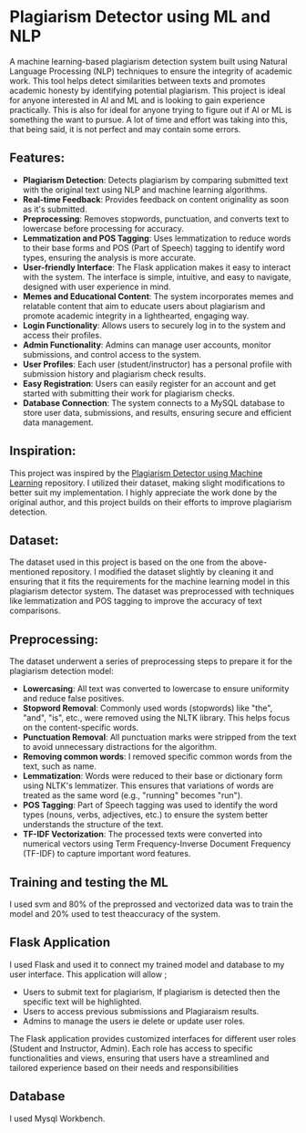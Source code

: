 # Plagiarism Detector using ML and NLP 

A machine learning-based plagiarism detection system built using Natural Language Processing (NLP) techniques to ensure the integrity of academic work. This tool helps detect similarities between texts and promotes academic honesty by identifying potential plagiarism.
This project is ideal for anyone interested in AI and ML and is looking to gain experience practically. This is also for ideal for anyone trying to figure out if AI or ML is something the want to pursue.
A lot of time and effort was taking into this, that being said, it is not perfect and may contain some errors.

## Features:
- **Plagiarism Detection**: Detects plagiarism by comparing submitted text with the original text using NLP and machine learning algorithms.
- **Real-time Feedback**: Provides feedback on content originality as soon as it's submitted.
- **Preprocessing**: Removes stopwords, punctuation, and converts text to lowercase before processing for accuracy.
- **Lemmatization and POS Tagging**: Uses lemmatization to reduce words to their base forms and POS (Part of Speech) tagging to identify word types, ensuring the analysis is more accurate.
- **User-friendly Interface**: The Flask application makes it easy to interact with the system. The interface is simple, intuitive, and easy to navigate, designed with user experience in mind.
- **Memes and Educational Content**: The system incorporates memes and relatable content that aim to educate users about plagiarism and promote academic integrity in a lighthearted, engaging way.
- **Login Functionality**: Allows users to securely log in to the system and access their profiles.
- **Admin Functionality**: Admins can manage user accounts, monitor submissions, and control access to the system.
- **User Profiles**: Each user (student/instructor) has a personal profile with submission history and plagiarism check results.
- **Easy Registration**: Users can easily register for an account and get started with submitting their work for plagiarism checks.
- **Database Connection**: The system connects to a MySQL database to store user data, submissions, and results, ensuring secure and efficient data management.

## Inspiration:
This project was inspired by the [Plagiarism Detector using Machine Learning](https://github.com/611noorsaeed/Plagiarism-detector-using-machine-learning) repository. I utilized their dataset, making slight modifications to better suit my implementation. I highly appreciate the work done by the original author, and this project builds on their efforts to improve plagiarism detection.

## Dataset:
The dataset used in this project is based on the one from the above-mentioned repository. I modified the dataset slightly by cleaning it and ensuring that it fits the requirements for the machine learning model in this plagiarism detector system. The dataset was preprocessed with techniques like lemmatization and POS tagging to improve the accuracy of text comparisons.

## Preprocessing:
The dataset underwent a series of preprocessing steps to prepare it for the plagiarism detection model:
- **Lowercasing**: All text was converted to lowercase to ensure uniformity and reduce false positives.
- **Stopword Removal**: Commonly used words (stopwords) like "the", "and", "is", etc., were removed using the NLTK library. This helps focus on the content-specific words.
- **Punctuation Removal**: All punctuation marks were stripped from the text to avoid unnecessary distractions for the algorithm.
- **Removing common words**: I removed specific common words from the text, such as name.
- **Lemmatization**: Words were reduced to their base or dictionary form using NLTK's lemmatizer. This ensures that variations of words are treated as the same word (e.g., "running" becomes "run").
- **POS Tagging**: Part of Speech tagging was used to identify the word types (nouns, verbs, adjectives, etc.) to ensure the system better understands the structure of the text.
- **TF-IDF Vectorization**: The processed texts were converted into numerical vectors using Term Frequency-Inverse Document Frequency (TF-IDF) to capture important word features.

## Training and testing the ML 
I used svm and 80% of the preprossed and vectorized data was to train the model and 20% used to test theaccuracy of the system. 


## Flask Application 
I used Flask and used it to connect my trained model and database to my user interface. This application will allow ; 
- Users to submit text for plagiarism, If plagiarism is detected then the specific text will be highlighted.
- Users to access previous submissions and Plagiaraism results.
- Admins to manage the users ie delete or update user roles.

The Flask application provides customized interfaces for different user roles (Student and Instructor, Admin). Each role has access to specific functionalities and views, ensuring that users have a streamlined and tailored experience based on their needs and responsibilities

## Database
I used Mysql Workbench.

